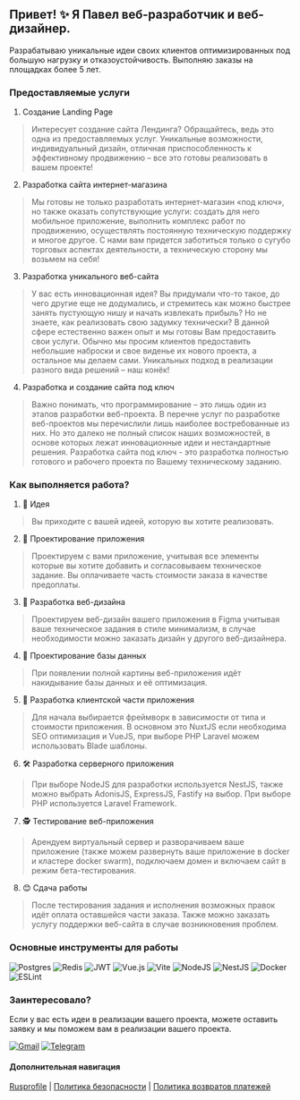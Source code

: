 ## Привет! ✨ Я Павел веб-разработчик и веб-дизайнер.
Разрабатываю уникальные идеи своих клиентов оптимизированных под большую нагрузку и отказоустойчивость. Выполняю заказы на площадках более 5 лет.

### Предоставляемые услуги
1. Создание Landing Page
> Интересует создание сайта Лендинга? Обращайтесь, ведь это одна из предоставляемых услуг. Уникальные возможности, индивидуальный дизайн, отличная приспособленность к эффективному продвижению – все это готовы реализовать в вашем проекте!
2. Разработка сайта интернет-магазина
> Мы готовы не только разработать интернет-магазин «под ключ», но также оказать сопутствующие услуги: создать для него мобильное приложение, выполнить комплекс работ по продвижению, осуществлять постоянную техническую поддержку и многое другое. С нами вам придется заботиться только о сугубо торговых аспектах деятельности, а техническую сторону мы возьмем на себя!
3. Разработка уникального веб-сайта
> У вас есть инновационная идея? Вы придумали что-то такое, до чего другие еще не додумались, и стремитесь как можно быстрее занять пустующую нишу и начать извлекать прибыль? Но не знаете, как реализовать свою задумку технически? В данной сфере естественно важен опыт и мы готовы Вам предоставить свои услуги. Обычно мы просим клиентов предоставить небольшие наброски и свое виденье их нового проекта, а остальное мы делаем сами. Уникальных подход в реализации разного вида решений – наш конёк!
4. Разработка и создание сайта под ключ
> Важно понимать, что программирование – это лишь один из этапов разработки веб-проекта. В перечне услуг по разработке веб-проектов мы перечислили лишь наиболее востребованные из них. Но это далеко не полный список наших возможностей, в основе которых лежат инновационные идеи и нестандартные решения. Разработка сайта под ключ - это разработка полностью готового и рабочего проекта по Вашему техническому заданию.

### Как выполняется работа?
1. 🤔 Идея 
> Вы приходите с вашей идеей, которую вы хотите реализовать.
2. 📐 Проектирование приложения
> Проектируем с вами приложение, учитывая все элементы которые вы хотите добавить и согласовываем техническое задание. Вы оплачиваете часть стоимости заказа в качестве предоплаты.
3. 🎨 Разработка веб-дизайна
> Проектируем веб-дизайн вашего приложения в Figma учитывая ваше техническое задания в стиле минимализм, в случае необходимости можно заказать дизайн у другого веб-дизайнера.
4. 📏 Проектирование базы данных
> При появлении полной картины веб-приложения идёт накидывание базы данных и её оптимизация.
5. 📝 Разработка клиентской части приложения
> Для начала выбирается фреймворк в зависимости от типа и стоимости приложения. В основном это NuxtJS если необходима SEO оптимизация и VueJS, при выборе PHP Laravel можем использовать Blade шаблоны.
6. 🛠 Разработка серверного приложения
> При выборе NodeJS для разработки используется NestJS, также можно выбрать AdonisJS, ExpressJS, Fastify на выбор. При выборе PHP используется Laravel Framework.
7. 🕵 Тестирование веб-приложения
> Арендуем виртуальный сервер и разворачиваем ваше приложение (также можем развернуть ваше приложение в docker и кластере docker swarm), подключаем домен и включаем сайт в режим бета-тестирования.
8. 😊 Сдача работы
> После тестирования задания и исполнения возможных правок идёт оплата оставшейся части заказа. Также можно заказать услугу поддержки веб-сайта в случае возникновения проблем.

### Основные инструменты для работы
![Postgres](https://img.shields.io/badge/postgres-%23316192.svg?style=for-the-badge&logo=postgresql&logoColor=white)
![Redis](https://img.shields.io/badge/redis-%23DD0031.svg?style=for-the-badge&logo=redis&logoColor=white)
![JWT](https://img.shields.io/badge/JWT-black?style=for-the-badge&logo=JSON%20web%20tokens)
![Vue.js](https://img.shields.io/badge/vuejs-%2335495e.svg?style=for-the-badge&logo=vuedotjs&logoColor=%234FC08D)
![Vite](https://img.shields.io/badge/vite-%23646CFF.svg?style=for-the-badge&logo=vite&logoColor=white)
![NodeJS](https://img.shields.io/badge/node.js-6DA55F?style=for-the-badge&logo=node.js&logoColor=white)
![NestJS](https://img.shields.io/badge/nestjs-%23E0234E.svg?style=for-the-badge&logo=nestjs&logoColor=white)
![Docker](https://img.shields.io/badge/docker-%230db7ed.svg?style=for-the-badge&logo=docker&logoColor=white)
![ESLint](https://img.shields.io/badge/ESLint-4B3263?style=for-the-badge&logo=eslint&logoColor=white)

### Заинтересовало?
Если у вас есть идеи в реализации вашего проекта, можете оставить заявку и мы поможем вам в реализации вашего проекта.

[![Gmail](https://img.shields.io/badge/Gmail-D14836?style=for-the-badge&logo=gmail&logoColor=white)](mailto:hello@hoya.ai) [![Telegram](https://img.shields.io/badge/Telegram-2CA5E0?style=for-the-badge&logo=telegram&logoColor=white)](https://t.me/fokura)

#### Дополнительная навигация
[Rusprofile](https://www.rusprofile.ru/ip/319450100018975) | [Политика безопасности](./security.md) | [Политика возвратов платежей](./refund-policy.md)
